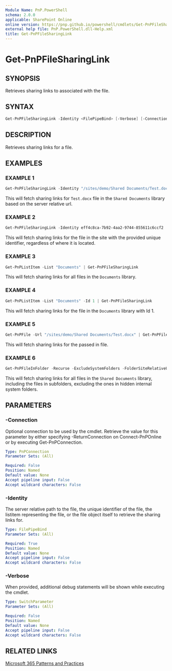 ```yaml
---
Module Name: PnP.PowerShell
schema: 2.0.0
applicable: SharePoint Online
online version: https://pnp.github.io/powershell/cmdlets/Get-PnPFileSharingLink.html
external help file: PnP.PowerShell.dll-Help.xml
title: Get-PnPFileSharingLink
---
```

  
# Get-PnPFileSharingLink

## SYNOPSIS
Retrieves sharing links to associated with the file.

## SYNTAX

```powershell
Get-PnPFileSharingLink -Identity <FilePipeBind> [-Verbose] [-Connection <PnPConnection>] 
```

## DESCRIPTION

Retrieves sharing links for a file.

## EXAMPLES

### EXAMPLE 1
```powershell
Get-PnPFileSharingLink -Identity "/sites/demo/Shared Documents/Test.docx"
```

This will fetch sharing links for `Test.docx` file in the `Shared Documents` library based on the server relative url.

### EXAMPLE 2
```powershell
Get-PnPFileSharingLink -Identity eff4c8ca-7b92-4aa2-9744-855611c6ccf2
```

This will fetch sharing links for the file in the site with the provided unique identifier, regardless of where it is located.

### EXAMPLE 3
```powershell
Get-PnPListItem -List "Documents" | Get-PnPFileSharingLink
```

This will fetch sharing links for all files in the `Documents` library.

### EXAMPLE 4
```powershell
Get-PnPListItem -List "Documents" -Id 1 | Get-PnPFileSharingLink
```

This will fetch sharing links for the file in the `Documents` library with Id 1.

### EXAMPLE 5
```powershell
Get-PnPFile -Url "/sites/demo/Shared Documents/Test.docx" | Get-PnPFileSharingLink
```

This will fetch sharing links for the passed in file.

### EXAMPLE 6
```powershell
Get-PnPFileInFolder -Recurse -ExcludeSystemFolders -FolderSiteRelativeUrl "Shared Documents" | Get-PnPFileSharingLink
```

This will fetch sharing links for all files in the `Shared Documents` library, including the files in subfolders, excluding the ones in hidden internal system folders.

## PARAMETERS

### -Connection
Optional connection to be used by the cmdlet. Retrieve the value for this parameter by either specifying -ReturnConnection on Connect-PnPOnline or by executing Get-PnPConnection.

```yaml
Type: PnPConnection
Parameter Sets: (All)

Required: False
Position: Named
Default value: None
Accept pipeline input: False
Accept wildcard characters: False
```

### -Identity
The server relative path to the file, the unique identifier of the file, the listitem representing the file, or the file object itself to retrieve the sharing links for.

```yaml
Type: FilePipeBind
Parameter Sets: (All)

Required: True
Position: Named
Default value: None
Accept pipeline input: False
Accept wildcard characters: False
```

### -Verbose
When provided, additional debug statements will be shown while executing the cmdlet.

```yaml
Type: SwitchParameter
Parameter Sets: (All)

Required: False
Position: Named
Default value: None
Accept pipeline input: False
Accept wildcard characters: False
```

## RELATED LINKS

[Microsoft 365 Patterns and Practices](https://aka.ms/m365pnp)
